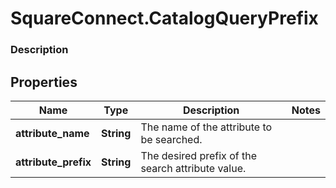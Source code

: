 # SquareConnect.CatalogQueryPrefix

### Description



## Properties
Name | Type | Description | Notes
------------ | ------------- | ------------- | -------------
**attribute_name** | **String** | The name of the attribute to be searched. | 
**attribute_prefix** | **String** | The desired prefix of the search attribute value. | 



